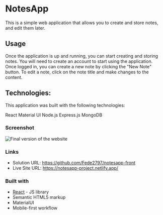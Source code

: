 # NotesApp

This is a simple web application that allows you to create and store notes, and edit them later.

## Usage

Once the application is up and running, you can start creating and storing notes. You will need to create an account to start using the application. Once logged in, you can create a new note by clicking the "New Note" button. To edit a note, click on the note title and make changes to the content.

## Technologies:

This application was built with the following technologies:

React
Material UI
Node.js
Express.js
MongoDB

### Screenshot

![Final version of the website](https://user-images.githubusercontent.com/91157539/234721112-90487dad-547c-4e18-8529-869edc5e2218.PNG)

### Links

- Solution URL: https://github.com/Fede2797/notesapp-front
- Live Site URL: https://notesapp-project.netlify.app/

### Built with

- [React](https://reactjs.org/) - JS library
- Semantic HTML5 markup
- MaterialUI
- Mobile-first workflow
